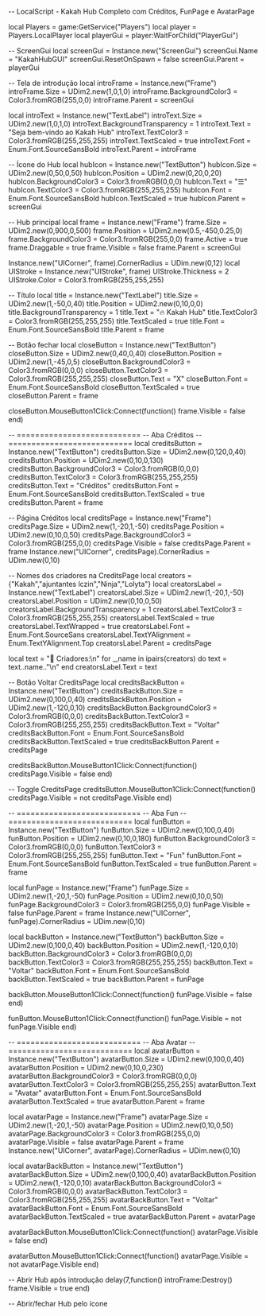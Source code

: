 -- LocalScript - Kakah Hub Completo com Créditos, FunPage e AvatarPage

local Players = game:GetService("Players")
local player = Players.LocalPlayer
local playerGui = player:WaitForChild("PlayerGui")

-- ScreenGui
local screenGui = Instance.new("ScreenGui")
screenGui.Name = "KakahHubGUI"
screenGui.ResetOnSpawn = false
screenGui.Parent = playerGui

-- Tela de introdução
local introFrame = Instance.new("Frame")
introFrame.Size = UDim2.new(1,0,1,0)
introFrame.BackgroundColor3 = Color3.fromRGB(255,0,0)
introFrame.Parent = screenGui

local introText = Instance.new("TextLabel")
introText.Size = UDim2.new(1,0,1,0)
introText.BackgroundTransparency = 1
introText.Text = "Seja bem-vindo ao Kakah Hub"
introText.TextColor3 = Color3.fromRGB(255,255,255)
introText.TextScaled = true
introText.Font = Enum.Font.SourceSansBold
introText.Parent = introFrame

-- Ícone do Hub
local hubIcon = Instance.new("TextButton")
hubIcon.Size = UDim2.new(0,50,0,50)
hubIcon.Position = UDim2.new(0,20,0,20)
hubIcon.BackgroundColor3 = Color3.fromRGB(0,0,0)
hubIcon.Text = "☰"
hubIcon.TextColor3 = Color3.fromRGB(255,255,255)
hubIcon.Font = Enum.Font.SourceSansBold
hubIcon.TextScaled = true
hubIcon.Parent = screenGui

-- Hub principal
local frame = Instance.new("Frame")
frame.Size = UDim2.new(0,900,0,500)
frame.Position = UDim2.new(0.5,-450,0.25,0)
frame.BackgroundColor3 = Color3.fromRGB(255,0,0)
frame.Active = true
frame.Draggable = true
frame.Visible = false
frame.Parent = screenGui

Instance.new("UICorner", frame).CornerRadius = UDim.new(0,12)
local UIStroke = Instance.new("UIStroke", frame)
UIStroke.Thickness = 2
UIStroke.Color = Color3.fromRGB(255,255,255)

-- Título
local title = Instance.new("TextLabel")
title.Size = UDim2.new(1,-50,0,40)
title.Position = UDim2.new(0,10,0,0)
title.BackgroundTransparency = 1
title.Text = "🔥 Kakah Hub"
title.TextColor3 = Color3.fromRGB(255,255,255)
title.TextScaled = true
title.Font = Enum.Font.SourceSansBold
title.Parent = frame

-- Botão fechar
local closeButton = Instance.new("TextButton")
closeButton.Size = UDim2.new(0,40,0,40)
closeButton.Position = UDim2.new(1,-45,0,5)
closeButton.BackgroundColor3 = Color3.fromRGB(0,0,0)
closeButton.TextColor3 = Color3.fromRGB(255,255,255)
closeButton.Text = "X"
closeButton.Font = Enum.Font.SourceSansBold
closeButton.TextScaled = true
closeButton.Parent = frame

closeButton.MouseButton1Click:Connect(function()
    frame.Visible = false
end)

-- ===========================
-- Aba Créditos
-- ===========================
local creditsButton = Instance.new("TextButton")
creditsButton.Size = UDim2.new(0,120,0,40)
creditsButton.Position = UDim2.new(0,10,0,130)
creditsButton.BackgroundColor3 = Color3.fromRGB(0,0,0)
creditsButton.TextColor3 = Color3.fromRGB(255,255,255)
creditsButton.Text = "Créditos"
creditsButton.Font = Enum.Font.SourceSansBold
creditsButton.TextScaled = true
creditsButton.Parent = frame

-- Página Créditos
local creditsPage = Instance.new("Frame")
creditsPage.Size = UDim2.new(1,-20,1,-50)
creditsPage.Position = UDim2.new(0,10,0,50)
creditsPage.BackgroundColor3 = Color3.fromRGB(255,0,0)
creditsPage.Visible = false
creditsPage.Parent = frame
Instance.new("UICorner", creditsPage).CornerRadius = UDim.new(0,10)

-- Nomes dos criadores na CreditsPage
local creators = {"Kakah","ajuntantes lczin","Ninja","Lolyta"}
local creatorsLabel = Instance.new("TextLabel")
creatorsLabel.Size = UDim2.new(1,-20,1,-50)
creatorsLabel.Position = UDim2.new(0,10,0,50)
creatorsLabel.BackgroundTransparency = 1
creatorsLabel.TextColor3 = Color3.fromRGB(255,255,255)
creatorsLabel.TextScaled = true
creatorsLabel.TextWrapped = true
creatorsLabel.Font = Enum.Font.SourceSans
creatorsLabel.TextYAlignment = Enum.TextYAlignment.Top
creatorsLabel.Parent = creditsPage

local text = "👑 Criadores:\n"
for _,name in ipairs(creators) do
    text = text..name.."\n"
end
creatorsLabel.Text = text

-- Botão Voltar CreditsPage
local creditsBackButton = Instance.new("TextButton")
creditsBackButton.Size = UDim2.new(0,100,0,40)
creditsBackButton.Position = UDim2.new(1,-120,0,10)
creditsBackButton.BackgroundColor3 = Color3.fromRGB(0,0,0)
creditsBackButton.TextColor3 = Color3.fromRGB(255,255,255)
creditsBackButton.Text = "Voltar"
creditsBackButton.Font = Enum.Font.SourceSansBold
creditsBackButton.TextScaled = true
creditsBackButton.Parent = creditsPage

creditsBackButton.MouseButton1Click:Connect(function()
    creditsPage.Visible = false
end)

-- Toggle CreditsPage
creditsButton.MouseButton1Click:Connect(function()
    creditsPage.Visible = not creditsPage.Visible
end)

-- ===========================
-- Aba Fun
-- ===========================
local funButton = Instance.new("TextButton")
funButton.Size = UDim2.new(0,100,0,40)
funButton.Position = UDim2.new(0,10,0,180)
funButton.BackgroundColor3 = Color3.fromRGB(0,0,0)
funButton.TextColor3 = Color3.fromRGB(255,255,255)
funButton.Text = "Fun"
funButton.Font = Enum.Font.SourceSansBold
funButton.TextScaled = true
funButton.Parent = frame

local funPage = Instance.new("Frame")
funPage.Size = UDim2.new(1,-20,1,-50)
funPage.Position = UDim2.new(0,10,0,50)
funPage.BackgroundColor3 = Color3.fromRGB(255,0,0)
funPage.Visible = false
funPage.Parent = frame
Instance.new("UICorner", funPage).CornerRadius = UDim.new(0,10)

local backButton = Instance.new("TextButton")
backButton.Size = UDim2.new(0,100,0,40)
backButton.Position = UDim2.new(1,-120,0,10)
backButton.BackgroundColor3 = Color3.fromRGB(0,0,0)
backButton.TextColor3 = Color3.fromRGB(255,255,255)
backButton.Text = "Voltar"
backButton.Font = Enum.Font.SourceSansBold
backButton.TextScaled = true
backButton.Parent = funPage

backButton.MouseButton1Click:Connect(function()
    funPage.Visible = false
end)

funButton.MouseButton1Click:Connect(function()
    funPage.Visible = not funPage.Visible
end)

-- ===========================
-- Aba Avatar
-- ===========================
local avatarButton = Instance.new("TextButton")
avatarButton.Size = UDim2.new(0,100,0,40)
avatarButton.Position = UDim2.new(0,10,0,230)
avatarButton.BackgroundColor3 = Color3.fromRGB(0,0,0)
avatarButton.TextColor3 = Color3.fromRGB(255,255,255)
avatarButton.Text = "Avatar"
avatarButton.Font = Enum.Font.SourceSansBold
avatarButton.TextScaled = true
avatarButton.Parent = frame

local avatarPage = Instance.new("Frame")
avatarPage.Size = UDim2.new(1,-20,1,-50)
avatarPage.Position = UDim2.new(0,10,0,50)
avatarPage.BackgroundColor3 = Color3.fromRGB(255,0,0)
avatarPage.Visible = false
avatarPage.Parent = frame
Instance.new("UICorner", avatarPage).CornerRadius = UDim.new(0,10)

local avatarBackButton = Instance.new("TextButton")
avatarBackButton.Size = UDim2.new(0,100,0,40)
avatarBackButton.Position = UDim2.new(1,-120,0,10)
avatarBackButton.BackgroundColor3 = Color3.fromRGB(0,0,0)
avatarBackButton.TextColor3 = Color3.fromRGB(255,255,255)
avatarBackButton.Text = "Voltar"
avatarBackButton.Font = Enum.Font.SourceSansBold
avatarBackButton.TextScaled = true
avatarBackButton.Parent = avatarPage

avatarBackButton.MouseButton1Click:Connect(function()
    avatarPage.Visible = false
end)

avatarButton.MouseButton1Click:Connect(function()
    avatarPage.Visible = not avatarPage.Visible
end)

-- Abrir Hub após introdução
delay(7,function()
    introFrame:Destroy()
    frame.Visible = true
end)

-- Abrir/fechar Hub pelo ícone
